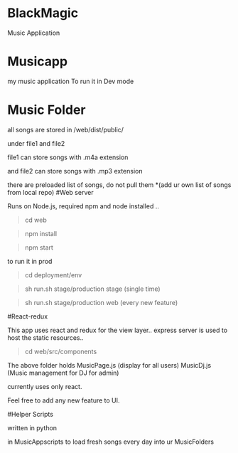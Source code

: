 # BlackMagic
Music Application
# Musicapp
my music application
To run it in Dev mode
# Music Folder

 all songs are stored in /web/dist/public/ 
 
 under file1  and file2
 
 file1 can store songs with .m4a extension
 
 and file2 can store songs with .mp3 extension
 
 
 there are preloaded list of songs, do not pull them *(add ur own list of songs from local repo)
#Web server 

Runs on Node.js, required npm and node installed ..
 
>cd web

>npm install

>npm start

to run it in prod

>cd deployment/env

>sh run.sh stage/production stage (single time)

>sh run.sh stage/production web (every new feature)


#React-redux

This app uses react and redux for the view layer.. 
express server is used to host the static resources..

>cd web/src/components 
 
The above folder holds 
MusicPage.js (display for all users)
MusicDj.js (Music management for DJ for admin)

currently uses only react. 

Feel free to add any new feature to UI.

#Helper Scripts

written in python 

in MusicAppscripts to load fresh songs every day into ur MusicFolders
